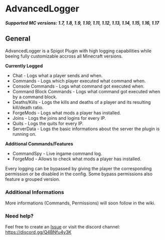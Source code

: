 # AdvancedLogger
##### Supported MC versions: 1.7, 1.8, 1.9, 1.10, 1.11, 1.12, 1.13, 1.14, 1.15, 1.16, 1.17

## General
AdvancedLogger is a Spigot Plugin with high logging capabilities while beeing fully customizable accross all Minecraft versions.

**Currently Logged**
* Chat - Logs what a player sends and when.
* Commands - Logs which player executed what command when.
* Console Commands - Logs what command got executed when.
* Command Block Commands - Logs what command got executed when by a command block.
* Deaths/Kills - Logs the kills and deaths of a player and its resulting kill/death ratio.
* ForgeMods - Logs what mods a player has installed.
* Joins - Logs the joins and logins for every IP.
* Quits - Logs the quits for every IP.
* ServerData - Logs the basic informations about the server the plugin is running on.

**Additional Commands/Features**
* CommandSpy - Live ingame command log.
* ForgeMod - Allows to check what mods a player has installed.

Every logging can be bypassed by giving the player the corresponding permission or be disabled in the config. Some bypass permissions also feature a grouped version.

### Additional Informations
More informations (Commands, Permissions) will soon follow in the wiki.

### Need help?
Feel free to create an [Issue](https://github.com/herby2212/AdvancedLogger/issues) or visit the discord channel: https://discord.gg/Q4BNfu4y3K
